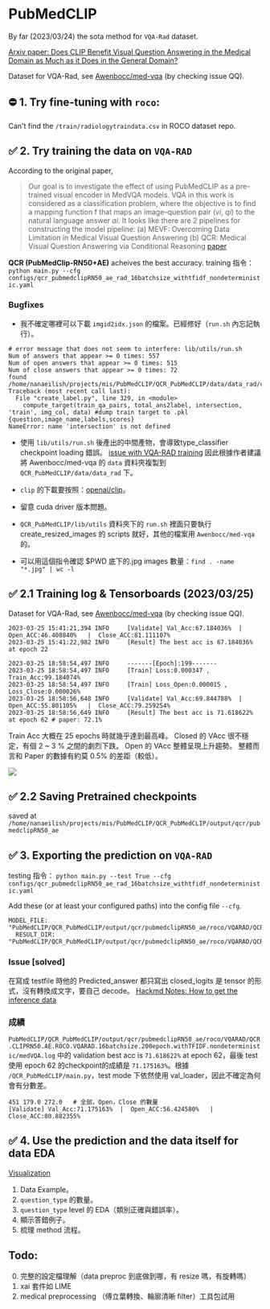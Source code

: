 
# PubMedCLIP
By far (2023/03/24) the sota method for `VQA-Rad` dataset.

[Arxiv paper: Does CLIP Benefit Visual Question Answering in the
Medical Domain as Much as it Does in the General Domain?](https://arxiv.org/pdf/2112.13906.pdf)

Dataset for VQA-Rad, see [Awenbocc/med-vqa](https://github.com/Awenbocc/med-vqa) (by checking issue QQ).
## ⛔️ 1. Try fine-tuning with `roco`:

Can't find the `/train/radiologytraindata.csv` in ROCO dataset repo.


## ✅ 2. Try training the data on `VQA-RAD`


According to the original paper,
> Our goal is to investigate the effect of using PubMedCLIP as a pre-trained visual encoder in MedVQA models. VQA in
this work is considered as a classification problem, where the objective is to find a mapping function f that maps an
image–question pair ($vi$, $qi$) to the natural language answer $ai$.
It looks like there are 2 pipelines for constructing the model pipeline:
    (a) MEVF: Overcoming Data Limitation in Medical Visual Question Answering
    (b) QCR: Medical Visual Question Answering via Conditional Reasoning [paper](https://dl.acm.org/doi/abs/10.1145/3394171.3413761?casa_token=E_IrwKfXPEMAAAAA:IC1Epmj0HbdWYzZWUfPpjbBJuMuL-iTdGbe1kVr5UQ4iVvfTgN_mgDBBEjyhqNBzRanKKlzyVQ)

**QCR (PubMedClip-RN50+AE)** acheives the  best accuracy.
training 指令：
`python main.py --cfg configs/qcr_pubmedclipRN50_ae_rad_16batchsize_withtfidf_nondeterministic.yaml`

### Bugfixes
- 我不確定哪裡可以下載 `imgid2idx.json` 的檔案。已經修好（`run.sh` 內忘記執行）。
```
# error message that does not seem to interfere: lib/utils/run.sh
Num of answers that appear >= 0 times: 557
Num of open answers that appear >= 0 times: 515
Num of close answers that appear >= 0 times: 72
found /home/nanaeilish/projects/mis/PubMedCLIP/QCR_PubMedCLIP/data/data_rad/cache/trainval_ans2label.pkl
Traceback (most recent call last):
  File "create_label.py", line 329, in <module>
    compute_target(train_qa_pairs, total_ans2label, intersection, 'train', img_col, data) #dump train target to .pkl {question,image_name,labels,scores}
NameError: name 'intersection' is not defined
```
- 使用 `lib/utils/run.sh` 後產出的中間產物，會導致type_classifier checkpoint loading 錯誤。
[issue with VQA-RAD training](https://github.com/sarahESL/PubMedCLIP/issues/9)
因此根據作者建議將 Awenbocc/med-vqa 的 `data` 資料夾複製到 `QCR_PubMedCLIP/data/data_rad` 下。

- `clip` 的下載要按照：[openai/clip](https://github.com/openai/CLIP#usage)。
- 留意 cuda driver 版本問題。
- `QCR_PubMedCLIP/lib/utils` 資料夾下的 `run.sh` 裡面只要執行 create_resized_images 的 scripts 就好，其他的檔案用 `Awenbocc/med-vqa` 的。
- 可以用這個指令確認 $PWD 底下的.jpg images 數量：`find . -name "*.jpg" | wc -l`

## ✅ 2.1 Training log & Tensorboards (2023/03/25)

Dataset for VQA-Rad, see [Awenbocc/med-vqa](https://github.com/Awenbocc/med-vqa) (by checking issue QQ).
```
2023-03-25 15:41:21,394 INFO     [Validate] Val_Acc:67.184036%  |  Open_ACC:46.408840%   |  Close_ACC:81.111107%
2023-03-25 15:41:22,982 INFO     [Result] The best acc is 67.184036% at epoch 22

2023-03-25 18:58:54,497 INFO     -------[Epoch]:199-------
2023-03-25 18:58:54,497 INFO     [Train] Loss:0.000347 , Train_Acc:99.184074%
2023-03-25 18:58:54,497 INFO     [Train] Loss_Open:0.000015 , Loss_Close:0.000026%
2023-03-25 18:58:56,648 INFO     [Validate] Val_Acc:69.844788%  |  Open_ACC:55.801105%   |  Close_ACC:79.259254%
2023-03-25 18:58:56,649 INFO     [Result] The best acc is 71.618622% at epoch 62 # paper: 72.1%
```
Train Acc 大概在 25 epochs 時就幾乎達到最高峰。
Closed 的 VAcc 很不穩定，有個 2 ~ 3 % 之間的劇烈下跌。
Open 的 VAcc 整體呈現上升趨勢。
整體而言和 Paper 的數據有約莫 0.5% 的差距（較低）。

![](QCR_PubMedCLIP/output/qcr/pubmedclipRN50_ae/roco/VQARAD/QCR.CLIPRN50.AE.ROCO.VQARAD.16batchsize.200epoch.withTFIDF.nondeterministic/imgs/2023_0405_訓練結果tensorboard.png)

## ✅ 2.2 Saving Pretrained checkpoints
saved at `/home/nanaeilish/projects/mis/PubMedCLIP/QCR_PubMedCLIP/output/qcr/pubmedclipRN50_ae`
## ✅ 3. Exporting the prediction on `VQA-RAD`

testing 指令：
`python main.py --test True --cfg configs/qcr_pubmedclipRN50_ae_rad_16batchsize_withtfidf_nondeterministic.yaml`

Add these (or at least your configured paths) into the config file `--cfg`.

```
MODEL_FILE: "PubMedCLIP/QCR_PubMedCLIP/output/qcr/pubmedclipRN50_ae/roco/VQARAD/QCR.CLIPRN50.AE.ROCO.VQARAD.16batchsize.200epoch.withTFIDF.nondeterministic/62_best.pth"
  RESULT_DIR: "PubMedCLIP/QCR_PubMedCLIP/output/qcr/pubmedclipRN50_ae/roco/VQARAD/QCR.CLIPRN50.AE.ROCO.VQARAD.16batchsize.200epoch.withTFIDF.nondeterministic/results"
```
### Issue [solved]
在寫成 testfile 時他的 Predicted_answer 都只寫出 closed_logits
是 tensor 的形式，沒有轉換成文字，要自己 decode。
[Hackmd Notes: How to get the inference data](https://hackmd.io/@NanaEilish727/pmclip)

### 成績
`PubMedCLIP/QCR_PubMedCLIP/output/qcr/pubmedclipRN50_ae/roco/VQARAD/QCR.CLIPRN50.AE.ROCO.VQARAD.16batchsize.200epoch.withTFIDF.nondeterministic/medVQA.log` 中的 validation best acc is `71.618622%` at epoch 62，最後 test 使用 epoch 62 的checkpoint的成績是 `71.175163%`。根據 `/QCR_PubMedCLIP/main.py`，test mode 下依然使用 val_loader，因此不確定為何會有分數差。
```
451 179.0 272.0   # 全部，Open，Close 的數量
[Validate] Val_Acc:71.175163%  |  Open_ACC:56.424580%   |  Close_ACC:80.882355%
```

## ✅ 4. Use the prediction and the data itself for data EDA
[Visualization](./extra/0.1_vis.ipynb)
1. Data Example。
2. `question_type` 的數量。
3. `question_type` level 的 EDA（類別正確與錯誤率）。
4. 顯示答錯例子。
5. 梳理 method 流程。


## Todo:
0. 完整的設定檔理解（data preproc 到底做到哪，有 resize 嗎，有旋轉嗎）
1. xai 套件如 LIME
2. medical preprocessing （傅立葉轉換、輪廓清晰 filter）工具包試用

